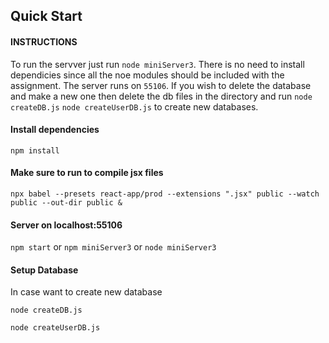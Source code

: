 ## Quick Start


#### INSTRUCTIONS

To run the servver just run `node miniServer3`. There is no need to install
dependicies since all the noe modules should be included with the assignment.
The server runs on `55106`. If you wish to delete the database and make a new
one then delete the db files in the directory and run `node createDB.js` `node
createUserDB.js` to create new databases.

#### Install dependencies
`npm install`

#### Make sure to run to compile jsx files

`npx babel --presets react-app/prod --extensions ".jsx" public --watch public
--out-dir public &`

#### Server on localhost:55106

`npm start` or `npm miniServer3` or `node miniServer3`

#### Setup Database

In case want to create new database

`node createDB.js`

`node createUserDB.js`

